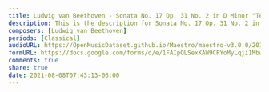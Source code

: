 ```yaml
---
title: Ludwig van Beethoven - Sonata No. 17 Op. 31 No. 2 in D Minor "Tempest" I. Largo-Allegro (8)
description: This is the description for Sonata No. 17 Op. 31 No. 2 in D Minor "Tempest" I. Largo-Allegro by Ludwig van Beethoven
composers: [Ludwig van Beethoven]
periods: [Classical]
audioURL: https://OpenMusicDataset.github.io/Maestro/maestro-v3.0.0/2017/MIDI-Unprocessed_057_PIANO057_MID--AUDIO-split_07-07-17_Piano-e_1-07_wav--2.midi
formURL: https://docs.google.com/forms/d/e/1FAIpQLSexKAW9CPYoMyLqji1MbwQwZ29yzv6EFtDIOevOYSmYZEf_9Q/viewform
comments: true
share: true
date: 2021-08-08T07:43:13-06:00
---
```

